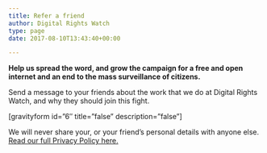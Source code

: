 ```yaml
---
title: Refer a friend
author: Digital Rights Watch
type: page
date: 2017-08-10T13:43:40+00:00

---
```

**Help us spread the word, and grow the campaign for a free and open internet and an end to the mass surveillance of citizens.**

Send a message to your friends about the work that we do at Digital Rights Watch, and why they should join this fight.

[gravityform id=&#8221;6&#8243; title=&#8221;false&#8221; description=&#8221;false&#8221;]

We will never share your, or your friend&#8217;s personal details with anyone else. [Read our full Privacy Policy here.][1]

 [1]: /privacy-policy/
